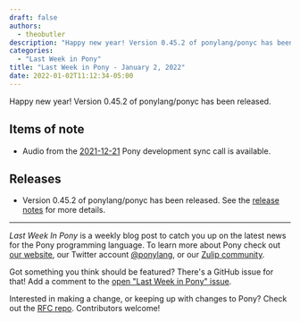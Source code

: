 ```yaml
---
draft: false
authors:
  - theobutler
description: "Happy new year! Version 0.45.2 of ponylang/ponyc has been released."
categories:
  - "Last Week in Pony"
title: "Last Week in Pony - January 2, 2022"
date: 2022-01-02T11:12:34-05:00
---
```


Happy new year! Version 0.45.2 of ponylang/ponyc has been released.

<!-- more -->

## Items of note

- Audio from the [2021-12-21](https://sync-recordings.ponylang.io/r/2021-12-21.m4a) Pony development sync call is available.

## Releases

- Version 0.45.2 of ponylang/ponyc has been released.
See the [release notes](https://github.com/ponylang/ponyc/releases/tag/0.45.2) for more details.

---

_Last Week In Pony_ is a weekly blog post to catch you up on the latest news for the Pony programming language. To learn more about Pony check out [our website](https://ponylang.io), our Twitter account [@ponylang](https://twitter.com/ponylang), or our [Zulip community](https://ponylang.zulipchat.com).

Got something you think should be featured? There's a GitHub issue for that! Add a comment to the [open "Last Week in Pony" issue](https://github.com/ponylang/ponylang.github.io/issues?q=is%3Aissue+is%3Aopen+label%3Alast-week-in-pony).

Interested in making a change, or keeping up with changes to Pony? Check out the [RFC repo](https://github.com/ponylang/rfcs). Contributors welcome!
